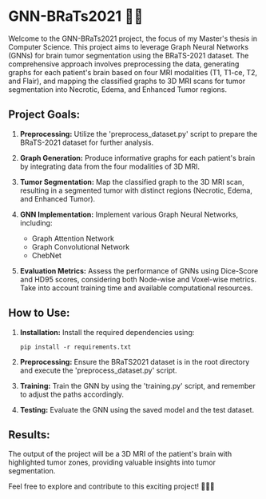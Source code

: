 # GNN-BRaTs2021 🧠🔬

Welcome to the GNN-BRaTs2021 project, the focus of my Master's thesis in Computer Science. This project aims to leverage Graph Neural Networks (GNNs) for brain tumor segmentation using the BRaTS-2021 dataset. The comprehensive approach involves preprocessing the data, generating graphs for each patient's brain based on four MRI modalities (T1, T1-ce, T2, and Flair), and mapping the classified graphs to 3D MRI scans for tumor segmentation into Necrotic, Edema, and Enhanced Tumor regions.

## Project Goals:

1. **Preprocessing:** Utilize the 'preprocess_dataset.py' script to prepare the BRaTS-2021 dataset for further analysis.

2. **Graph Generation:** Produce informative graphs for each patient's brain by integrating data from the four modalities of 3D MRI.

3. **Tumor Segmentation:** Map the classified graph to the 3D MRI scan, resulting in a segmented tumor with distinct regions (Necrotic, Edema, and Enhanced Tumor).

4. **GNN Implementation:** Implement various Graph Neural Networks, including:
   - Graph Attention Network
   - Graph Convolutional Network
   - ChebNet

5. **Evaluation Metrics:** Assess the performance of GNNs using Dice-Score and HD95 scores, considering both Node-wise and Voxel-wise metrics. Take into account training time and available computational resources.

## How to Use:

1. **Installation:** Install the required dependencies using:
   ```
   pip install -r requirements.txt
   ```

2. **Preprocessing:** Ensure the BRaTS2021 dataset is in the root directory and execute the 'preprocess_dataset.py' script.

3. **Training:** Train the GNN by using the 'training.py' script, and remember to adjust the paths accordingly.

4. **Testing:** Evaluate the GNN using the saved model and the test dataset.

## Results:

The output of the project will be a 3D MRI of the patient's brain with highlighted tumor zones, providing valuable insights into tumor segmentation.

Feel free to explore and contribute to this exciting project! 🚀🧑‍💻